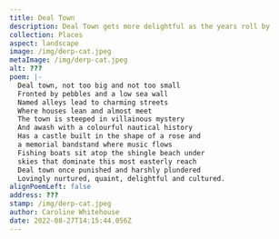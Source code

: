 ```yaml
---
title: Deal Town
description: Deal Town gets more delightful as the years roll by
collection: Places
aspect: landscape
image: /img/derp-cat.jpeg
metaImage: /img/derp-cat.jpeg
alt: ???
poem: |-
  Deal town, not too big and not too small
  Fronted by pebbles and a low sea wall
  Named alleys lead to charming streets 
  Where houses lean and almost meet
  The town is steeped in villainous mystery 
  And awash with a colourful nautical history
  Has a castle built in the shape of a rose and 
  a memorial bandstand where music flows
  Fishing boats sit atop the shingle beach under
  skies that dominate this most easterly reach
  Deal town once punished and harshly plundered
  Lovingly nurtured, quaint, delightful and cultured.
alignPoemLeft: false
address: ???
stamp: /img/derp-cat.jpeg
author: Caroline Whitehouse
date: 2022-08-27T14:15:44.056Z
---
```

